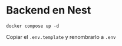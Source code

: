 # Backend en Nest

```
docker compose up -d

```

Copiar el ``` .env.template ``` y renombrarlo a ``` .env ```